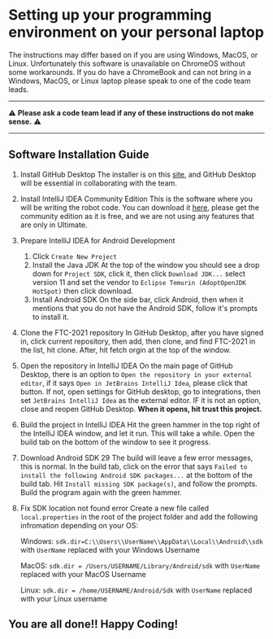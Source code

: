 # Setting up your programming environment on your personal laptop

The instructions may differ based on if you are using Windows, MacOS, or Linux. 
Unfortunately this software is unavailable on ChromeOS without some workarounds.
    If you do have a ChromeBook and can not bring in a Windows, MacOS, or Linux laptop please speak to one of the code team leads.
***
⚠️ **Please ask a code team lead if any of these instructions do not make sense.** ⚠️
***

## Software Installation Guide

1. Install GitHub Desktop
    The installer is on this [site](
https://desktop.github.com), and GitHub Desktop will be essential in collaborating with the team. 


2. Install IntelliJ IDEA Community Edition 
    This is the software where you will be writing the robot code. You can download it [here](
https://www.jetbrains.com/idea/download/), please get the community edition as it is free, and we are not using any features that are only in Ultimate. 


3. Prepare IntelliJ IDEA for Android Development
    1. Click `Create New Project`
    2. Install the Java JDK
        At the top of the window you should see a drop down for `Project SDK`, click it, then click `Download JDK...` select version 11 and set the vendor to `Eclipse Temurin (AdoptOpenJDK HotSpot)` then click download. 
    3. Install Android SDK
        On the side bar, click Android, then when it mentions that you do not have the Android SDK, follow it's prompts to install it. 


4. Clone the FTC-2021 repository
    In GitHub Desktop, after you have signed in, click current repository, then add, then clone, and find FTC-2021 in the list, hit clone. After, hit fetch orgin at the top of the window. 


5. Open the repository in IntelliJ IDEA
    On the main page of GitHub Desktop, there is an option to `Open the repository in your external editor`, if it says `Open in JetBrains IntelliJ Idea`, please click that button.
    If not, open settings for GitHub desktop, go to integrations, then set `JetBrains IntelliJ Idea` as the external editor. IF it is not an option, close and reopen GitHub Desktop. 
    <b>When it opens, hit trust this project.</b>


6. Build the project in IntelliJ IDEA
    Hit the green hammer in the top right of the IntelliJ IDEA window, and let it run. This will take a while. Open the build tab on the bottom of the window to see it progress.


7. Download Android SDK 29
    The build will leave a few error messages, this is normal. In the build tab, click on the error that says `Failed to install the following Android SDK packages...` at the bottom of the build tab. Hit `Install missing SDK package(s)`, and follow the prompts. Build the program again with the green hammer. 


8. Fix SDK location not found error
    Create a new file called `local.properties` in the root of the project folder and add the following infromation depending on your OS:

    Windows: `sdk.dir=C:\\Users\\UserName\\AppData\\Local\\Android\\sdk` with `UserName` replaced with your Windows Username

    MacOS: `sdk.dir = /Users/USERNAME/Library/Android/sdk` with `UserName` replaced with your MacOS Username

    Linux: `sdk.dir = /home/USERNAME/Android/Sdk` with `UserName` replaced with your Linux username

## You are all done!! Happy Coding!

        
